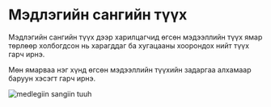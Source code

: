 # Мэдлэгийн сангийн түүх

Мэдлэгийн сангийн түүх дээр харилцагчид өгсөн мэдээллийн түүх ямар төрлөөр холбогдсон нь харагддаг ба хугацааны хоорондох нийт түүх гарч ирнэ.

Мөн ямарваа нэг хүнд өгсөн мэдээллийн түүхийн задаргаа алхамаар баруун хэсэгт гарч ирнэ.

![medlegiin sangiin tuuh](/img/knowledge-history.png)
